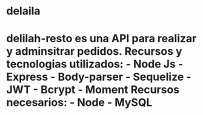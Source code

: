 # delaila
# delilah-resto es una API para realizar y adminsitrar pedidos.   Recursos y tecnologias utilizados: - Node Js - Express - Body-parser - Sequelize - JWT - Bcrypt - Moment  Recursos necesarios: - Node - MySQL

